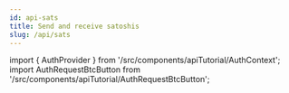 ```yaml
---
id: api-sats
title: Send and receive satoshis
slug: /api/sats
---
```


import { AuthProvider } from '/src/components/apiTutorial/AuthContext';
import AuthRequestBtcButton from '/src/components/apiTutorial/AuthRequestBtcButton';

<AuthProvider>

  <AuthRequestBtcButton />

</AuthProvider>
